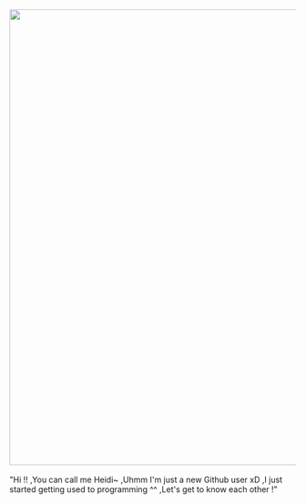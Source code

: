 <div>
<img src="https://cdn.discordapp.com/attachments/965101201484046366/1112844116980678666/Picsart_23-05-29_23-44-39-227.png" width="800" />
<br/>
<br/>
"Hi !! ,You can call me Heidi~ ,Uhmm I'm just a new Github user xD ,I just started getting used to programming ^^ ,Let's get to know each other !"
